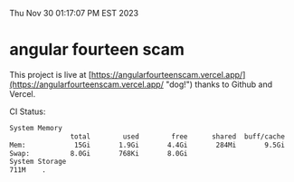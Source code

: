 Thu Nov 30 01:17:07 PM EST 2023

# angular fourteen scam


This project is live at [https://angularfourteenscam.vercel.app/](https://angularfourteenscam.vercel.app/ "dog!") thanks to Github and Vercel.

CI Status: 

```bash
System Memory
               total        used        free      shared  buff/cache   available
Mem:            15Gi       1.9Gi       4.4Gi       284Mi       9.5Gi        13Gi
Swap:          8.0Gi       768Ki       8.0Gi
System Storage
711M	.
```
